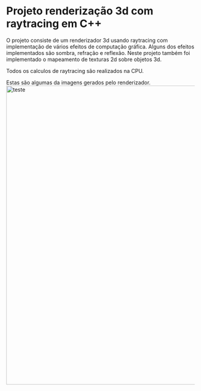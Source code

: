 # Projeto renderização 3d com raytracing em C++
O projeto consiste de um renderizador 3d usando raytracing com implementação de vários efeitos de computação gráfica. Alguns dos efeitos implementados são sombra, refração e reflexão.
Neste projeto também foi implementado o mapeamento de texturas 2d sobre objetos 3d.

Todos os calculos de raytracing são realizados na CPU. 

Estas são algumas da imagens gerados pelo renderizador.
<img width="800" height="800" alt="teste" src="https://github.com/user-attachments/assets/e1f49530-0573-41ed-943a-d6ab301d8056" />
